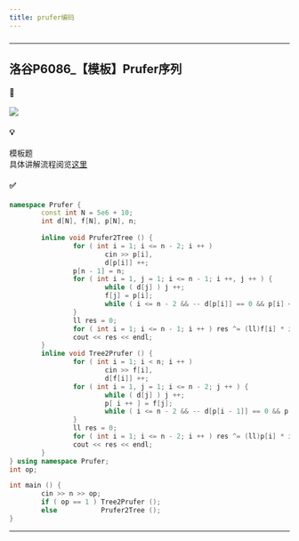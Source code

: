 ```yaml
---
title: prufer编码
---
```

###  
<hr>

## 洛谷P6086_【模板】Prufer序列

#### 🔗
<a href="https://www.luogu.com.cn/problem/P6086"><img src="https://img-blog.csdnimg.cn/f1bb3253695b48d0b864787235e289a0.png"></a>

#### 💡
模板题  
具体讲解流程阅览<a href="https://chivas-regal.github.io/%E5%9B%BE%E8%AE%BA/2021/11/03/Prufer%E7%BC%96%E7%A0%81.html">这里</a>

#### ✅

```cpp
namespace Prufer {
        const int N = 5e6 + 10;
        int d[N], f[N], p[N], n;
        
        inline void Prufer2Tree () {
                for ( int i = 1; i <= n - 2; i ++ )
                        cin >> p[i],
                        d[p[i]] ++;
                p[n - 1] = n;
                for ( int i = 1, j = 1; i <= n - 1; i ++, j ++ ) {
                        while ( d[j] ) j ++;
                        f[j] = p[i];
                        while ( i <= n - 2 && -- d[p[i]] == 0 && p[i] < j ) f[p[i]] = p[i + 1], i ++;
                }
                ll res = 0;
                for ( int i = 1; i <= n - 1; i ++ ) res ^= (ll)f[i] * i;
                cout << res << endl;
        }
        inline void Tree2Prufer () {
                for ( int i = 1; i < n; i ++ )
                        cin >> f[i],
                        d[f[i]] ++;
                for ( int i = 1, j = 1; i <= n - 2; j ++ ) {
                        while ( d[j] ) j ++;
                        p[ i ++ ] = f[j];
                        while ( i <= n - 2 && -- d[p[i - 1]] == 0 && p[i - 1] < j ) p[ i ++ ] = f[p[i - 1]];
                }
                ll res = 0;
                for ( int i = 1; i <= n - 2; i ++ ) res ^= (ll)p[i] * i;
                cout << res << endl;
        }
} using namespace Prufer;
int op;

int main () {
        cin >> n >> op;
        if ( op == 1 ) Tree2Prufer ();
        else           Prufer2Tree ();
}

```

<hr>
